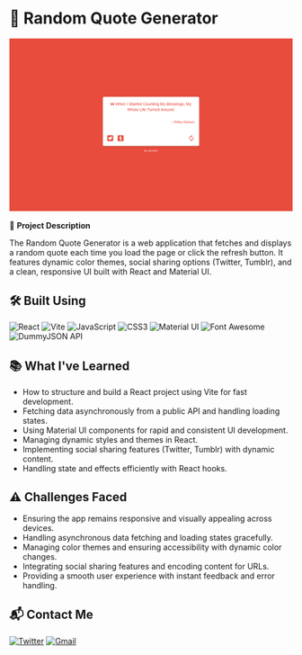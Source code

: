 # 💬 Random Quote Generator

![random quote generator preview](./src/assets/random-quote-generator-preview.png)

📝 **Project Description**

The Random Quote Generator is a web application that fetches and displays a random quote each time you load the page or click the refresh button. It features dynamic color themes, social sharing options (Twitter, Tumblr), and a clean, responsive UI built with React and Material UI.


## 🛠️ Built Using

![React](https://img.shields.io/badge/React-20232A?style=for-the-badge&logo=react&logoColor=61DAFB)
![Vite](https://img.shields.io/badge/Vite-646CFF?style=for-the-badge&logo=vite&logoColor=FFD62E)
![JavaScript](https://img.shields.io/badge/JavaScript-F7DF1E?style=for-the-badge&logo=javascript&logoColor=black)
![CSS3](https://img.shields.io/badge/CSS3-1572B6?style=for-the-badge&logo=css&logoColor=white)
![Material UI](https://img.shields.io/badge/Material--UI-007FFF?style=for-the-badge&logo=mui&logoColor=white)
![Font Awesome](https://img.shields.io/badge/Font%20Awesome-528DD7?style=for-the-badge&logo=fontawesome&logoColor=white)
![DummyJSON API](https://img.shields.io/badge/DummyJSON-222222?style=for-the-badge&logo=json&logoColor=white)


## 📚 What I've Learned

- How to structure and build a React project using Vite for fast development.
- Fetching data asynchronously from a public API and handling loading states.
- Using Material UI components for rapid and consistent UI development.
- Managing dynamic styles and themes in React.
- Implementing social sharing features (Twitter, Tumblr) with dynamic content.
- Handling state and effects efficiently with React hooks.


## ⚠️ Challenges Faced

- Ensuring the app remains responsive and visually appealing across devices.
- Handling asynchronous data fetching and loading states gracefully.
- Managing color themes and ensuring accessibility with dynamic color changes.
- Integrating social sharing features and encoding content for URLs.
- Providing a smooth user experience with instant feedback and error handling.


## 📬 Contact Me

[![Twitter](https://img.shields.io/badge/@abizekv-black?style=for-the-badge&logo=X&logoColor=white)](https://twitter.com/abizekv)
[![Gmail](https://img.shields.io/badge/abizekv@gmail.com-D14836?style=for-the-badge&logo=gmail&logoColor=white)](mailto:abizekv@gmail.com)